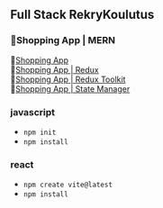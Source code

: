 ## Full Stack RekryKoulutus

### 📱Shopping App | MERN
📱[Shopping App](./react/50_shopping_app/02_stage_login/)<br>
📱[Shopping App | Redux](./react/50_shopping_app/03_stage_redux/)<br>
📱[Shopping App | Redux Toolkit](./react/50_shopping_app/03b_stage_reduxtoolkit/)<br>
📱[Shopping App | State Manager](./react/50_shopping_app/04_stage_statemanager/)

### javascript

- `npm init`
- `npm install`

### react

- `npm create vite@latest`
- `npm install`
